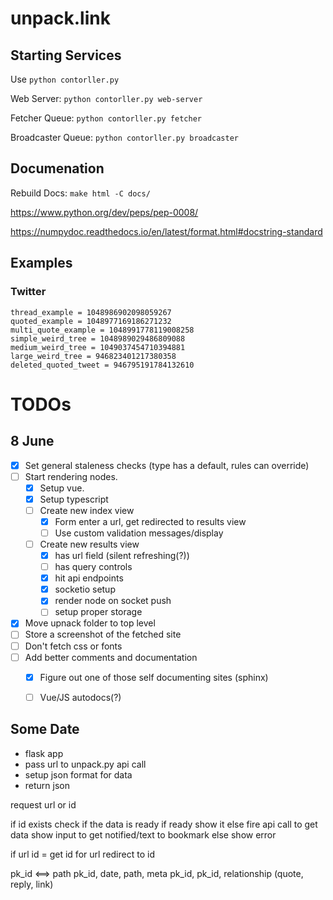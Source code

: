 # unpack.link

## Starting Services

Use `python contorller.py`

Web Server: `python contorller.py web-server`

Fetcher Queue: `python contorller.py fetcher`

Broadcaster Queue: `python contorller.py broadcaster`

## Documenation

Rebuild Docs: `make html -C docs/`

https://www.python.org/dev/peps/pep-0008/

https://numpydoc.readthedocs.io/en/latest/format.html#docstring-standard

## Examples
### Twitter
```
thread_example = 1048986902098059267
quoted_example = 1048977169186271232
multi_quote_example = 1048991778119008258
simple_weird_tree = 1048989029486809088
medium_weird_tree = 1049037454710394881
large_weird_tree = 946823401217380358
deleted_quoted_tweet = 946795191784132610
```

# TODOs

## 8 June
- [x] Set general staleness checks (type has a default, rules can override)
- [ ] Start rendering nodes.
    - [x] Setup vue.
    - [x] Setup typescript
    - [ ] Create new index view
        - [x] Form enter a url, get redirected to results view
        - [ ] Use custom validation messages/display
    - [ ] Create new results view
        - [x] has url field (silent refreshing(?))
        - [ ] has query controls
        - [x] hit api endpoints
        - [x] socketio setup
        - [x] render node on socket push
        - [ ] setup proper storage
- [x] Move upnack folder to top level
- [ ] Store a screenshot of the fetched site
- [ ] Don't fetch css or fonts
- [ ] Add better comments and documentation
    - [x] Figure out one of those self documenting sites (sphinx)
    - [ ] Vue/JS autodocs(?)


## Some Date
- flask app
- pass url to unpack.py api call
- setup json format for data
- return json


request url or id

if id exists
    check if the data is ready
    if ready
        show it
    else
        fire api call to get data
        show input to get notified/text to bookmark
else
    show error

if url
    id = get id for url
    redirect to id

pk_id <==> path
pk_id, date, path, meta
pk_id, pk_id, relationship (quote, reply, link)
